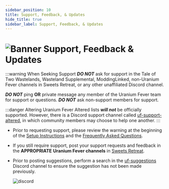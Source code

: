 ```yaml
---
sidebar_position: 10
title: Support, Feedback, & Updates
hide_title: true
sidebar_label: Support, Feedback, & Updates
---
```


# ![Banner Support, Feedback & Updates](https://github.com/user-attachments/assets/5e5b2ad8-8efa-4950-baa4-d315a3f252cf)

:::warning When Seeking Support
***DO NOT*** ask for support in the Tale of Two Wastelands, Wasteland Supplemental, ModdingLinked, non-Uranium Fever channels in Sweets Retreat, or any other unaffiliated Discord channel.

***DO NOT*** ping **OR** private message any member of the Uranium Fever team for support or questions. ***DO NOT*** ask non-support members for support.

:::danger Altering Uranium Fever
Altered lists ***will not*** be officially supported. However, there is a Discord support channel called [uf-support-altered](https://discord.com/channels/1247305852738736219/1295564372978040906), in which community members may choose to help one another.
:::

- Prior to requesting support, please review the warning at the beginning of the [Setup Instructions](https://uraniumfever.net/docs/setupinstructions) and the [Frequently Asked Questions](https://uraniumfever.net/docs/frequentlyaskedquestions).
- If you still require support, post your support requests and feedback in the **APPROPRIATE** **Uranium Fever channels** in [Sweets Retreat](https://discord.gg/Uu6gZZSaeA).
- Prior to posting suggestions, perform a search in the [uf-suggestions](https://discord.com/channels/1247305852738736219/1307480145413804132) Discord channel to ensure the suggestion has not been made previously.

	![discord](https://discord.gg/vUNsFx7AGu)
